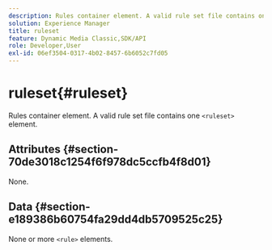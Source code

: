 ```yaml
---
description: Rules container element. A valid rule set file contains one <ruleset> element.
solution: Experience Manager
title: ruleset
feature: Dynamic Media Classic,SDK/API
role: Developer,User
exl-id: 06ef3504-0317-4b02-8457-6b6052c7fd05
---
```

# ruleset{#ruleset}

Rules container element. A valid rule set file contains one `<ruleset>` element.

## Attributes {#section-70de3018c1254f6f978dc5ccfb4f8d01}

None.

## Data {#section-e189386b60754fa29dd4db5709525c25}

None or more `<rule>` elements.
